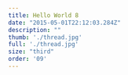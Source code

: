 ```yaml
---
title: Hello World 8
date: "2015-05-01T22:12:03.284Z"
description: ""
thumb: './thread.jpg'
full: './thread.jpg'
size: "third"
order: '09'
---
```


